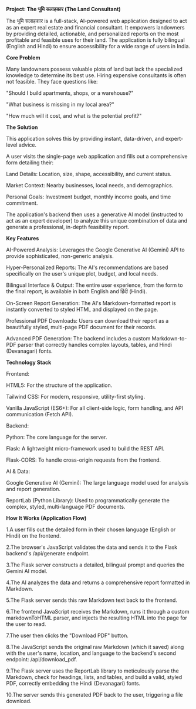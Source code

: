 **Project: The भूमि सलाहकार (The Land Consultant)**

The भूमि सलाहकार is a full-stack, AI-powered web application designed to act as an expert real estate and financial consultant. It empowers landowners by providing detailed, actionable, and personalized reports on the most profitable and feasible uses for their land.
The application is fully bilingual (English and Hindi) to ensure accessibility for a wide range of users in India.


**Core Problem**

Many landowners possess valuable plots of land but lack the specialized knowledge to determine its best use. Hiring expensive consultants is often not feasible. They face questions like:

"Should I build apartments, shops, or a warehouse?"

"What business is missing in my local area?"

"How much will it cost, and what is the potential profit?"

**The Solution**

This application solves this by providing instant, data-driven, and expert-level advice.

A user visits the single-page web application and fills out a comprehensive form detailing their:

Land Details: Location, size, shape, accessibility, and current status.

Market Context: Nearby businesses, local needs, and demographics.

Personal Goals: Investment budget, monthly income goals, and time commitment.

The application's backend then uses a generative AI model (instructed to act as an expert developer) to analyze this unique combination of data and generate a professional, in-depth feasibility report.

**Key Features**

AI-Powered Analysis: Leverages the Google Generative AI (Gemini) API to provide sophisticated, non-generic analysis.

Hyper-Personalized Reports: The AI's recommendations are based specifically on the user's unique plot, budget, and local needs.

Bilingual Interface & Output: The entire user experience, from the form to the final report, is available in both English and हिंदी (Hindi).

On-Screen Report Generation: The AI's Markdown-formatted report is instantly converted to styled HTML and displayed on the page.

Professional PDF Downloads: Users can download their report as a beautifully styled, multi-page PDF document for their records.

Advanced PDF Generation: The backend includes a custom Markdown-to-PDF parser that correctly handles complex layouts, tables, and Hindi (Devanagari) fonts.

**Technology Stack**

Frontend:

HTML5: For the structure of the application.

Tailwind CSS: For modern, responsive, utility-first styling.

Vanilla JavaScript (ES6+): For all client-side logic, form handling, and API communication (Fetch API).

Backend:

Python: The core language for the server.

Flask: A lightweight micro-framework used to build the REST API.

Flask-CORS: To handle cross-origin requests from the frontend.

AI & Data:

Google Generative AI (Gemini): The large language model used for analysis and report generation.

ReportLab (Python Library): Used to programmatically generate the complex, styled, multi-language PDF documents.

**How It Works (Application Flow)**

1.A user fills out the detailed form in their chosen language (English or Hindi) on the frontend.

2.The browser's JavaScript validates the data and sends it to the Flask backend's /api/generate endpoint.

3.The Flask server constructs a detailed, bilingual prompt and queries the Gemini AI model.

4.The AI analyzes the data and returns a comprehensive report formatted in Markdown.

5.The Flask server sends this raw Markdown text back to the frontend.

6.The frontend JavaScript receives the Markdown, runs it through a custom markdownToHTML parser, and injects the resulting HTML into the page for the user to read.

7.The user then clicks the "Download PDF" button.

8.The JavaScript sends the original raw Markdown (which it saved) along with the user's name, location, and language to the backend's second endpoint: /api/download_pdf.

9.The Flask server uses the ReportLab library to meticulously parse the Markdown, check for headings, lists, and tables, and build a valid, styled PDF, correctly embedding the Hindi (Devanagari) fonts.

10.The server sends this generated PDF back to the user, triggering a file download.

